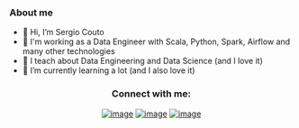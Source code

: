 ### About me

- 👋 Hi, I’m Sergio Couto
- 👀 I'm working as a Data Engineer with Scala, Python, Spark, Airflow and many other technologies
- 🏫 I teach about Data Engineering and Data Science (and I love it)
- 🌱 I’m currently learning a lot (and I also love it)


<h3 align="center">Connect with me:</h3>
<div align="center">

[![image](https://img.shields.io/badge/LinkedIn-0077B5?style=for-the-badge&logo=linkedin&logoColor=white)](https://linkedin.com/in/sergiocoutocatoira)
[![image](https://img.shields.io/badge/stack%20overflow-FE7A16?logo=stack-overflow&logoColor=white&style=for-the-badge)](https://stackoverflow.com/users/6378311/scouto)
[![image](https://img.shields.io/badge/My%20Website%20Attempt-1E90FF?style=for-the-badge&logo=google-chrome&logoColor=white)](https://scouto.github.io)


<!---
SCouto/SCouto is a ✨ special ✨ repository because its `README.md` (this file) appears on your GitHub profile.
You can click the Preview link to take a look at your changes.
--->
